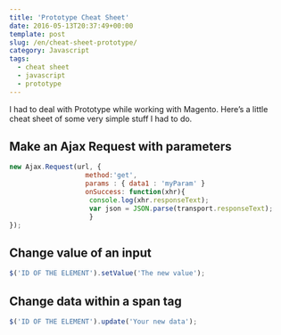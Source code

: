 ```yaml
---
title: 'Prototype Cheat Sheet'
date: 2016-05-13T20:37:49+00:00
template: post
slug: /en/cheat-sheet-prototype/
category: Javascript
tags:
  - cheat sheet
  - javascript
  - prototype
---
```


I had to deal with Prototype while working with Magento. Here&rsquo;s a little cheat sheet of some very simple stuff I had to do.

## Make an Ajax Request with parameters

```javascript
new Ajax.Request(url, {
                   method:'get',
                   params : { data1 : 'myParam' }
                   onSuccess: function(xhr){
                    console.log(xhr.responseText); 
                    var json = JSON.parse(transport.responseText);
                    }
});
```

## Change value of an input


```javascript
$('ID OF THE ELEMENT').setValue('The new value');
```

## Change data within a span tag


```javascript
$('ID OF THE ELEMENT').update('Your new data');
```
